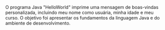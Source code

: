 O programa Java "HelloWorld" imprime uma mensagem de boas-vindas personalizada, incluindo meu nome como usuária, minha idade e meu curso. O objetivo foi apresentar os fundamentos da linguagem Java e do ambiente de desenvolvimento.
